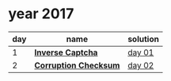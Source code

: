 # year 2017

| day | name | solution |
| --- | --- | --- |
| 1 | **[Inverse Captcha](https://adventofcode.com/2017/day/1)** | [day 01](/aoc/src/bin/aoc2017/aoc2017_02.rs) |
| 2 | **[Corruption Checksum](https://adventofcode.com/2017/day/2)** | [day 02](/aoc/src/bin/aoc2017/aoc2017_02.rs) |